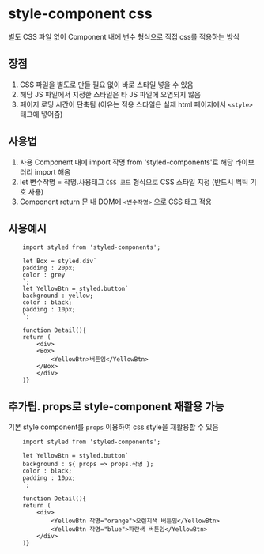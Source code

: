 # style-component css
별도 CSS 파일 없이 Component 내에 변수 형식으로 직접 css를 적용하는 방식

## 장점
1. CSS 파일을 별도로 만들 필요 없이 바로 스타일 넣을 수 있음
2. 해당 JS 파일에서 지정한 스타일은 타 JS 파일에 오염되지 않음
3. 페이지 로딩 시간이 단축됨 (이유는 적용 스타일은 실제 html 페이지에서 `<style>` 태그에 넣어줌)

## 사용법
1. 사용 Component 내에 import 작명 from 'styled-components'로 해당 라이브러리 import 해옴
2. let 변수작명 = 작명.사용태그 `CSS 코드` 형식으로 CSS 스타일 지정 (반드시 백틱 기호 사용)
3. Component return 문 내 DOM에 `<변수작명>` 으로 CSS 태그 적용

## 사용예시

        import styled from 'styled-components';

        let Box = styled.div`
        padding : 20px;
        color : grey
        `;
        let YellowBtn = styled.button`
        background : yellow;
        color : black;
        padding : 10px;
        `;

        function Detail(){
        return (
            <div>
            <Box>
                <YellowBtn>버튼임</YellowBtn>
            </Box>
            </div>
        )}

## 추가팁. props로 style-component 재활용 가능
기본 style component를 `props` 이용하여 css style을 재활용할 수 있음

        import styled from 'styled-components';

        let YellowBtn = styled.button`
        background : ${ props => props.작명 };
        color : black;
        padding : 10px;
        `;

        function Detail(){
        return (
            <div>
                <YellowBtn 작명="orange">오렌지색 버튼임</YellowBtn>
                <YellowBtn 작명="blue">파란색 버튼임</YellowBtn>
            </div>
        )}